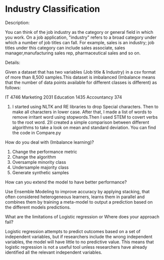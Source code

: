 # Industry Classification


Description:

You can think of the job industry as the category or general field in which you work. On a job application, "industry" refers to a broad category under which a number of job titles can fall. For example, sales is an industry; job titles under this category can include sales associate, sales manager,manufacturing sales rep, pharmaceutical sales and so on.

Details:

Given a dataset that has two variables (Job title & Industry) in a csv format of more than 8,500 samples.This dataset is imbalanced (Imbalance means that the number of data points available for different classes is different) as follows:

IT 4746
Marketing 2031
Education 1435
Accountancy 374

1) I started using NLTK and RE libraries to drop Special characters. Then to make all characters in lower case. After that, I made a list of words to remove irritant word using stopwords.Then I used STEM to covert verbs to the root word.
2)I created a simple comparison between different algorithms to take a look on mean and standard deviation. You can find the code in Compare.py

How do you deal with (Imbalance learning)?

1. Change the performance metric
2. Change the algorithm
3. Oversample minority class
4. Undersample majority class
5. Generate synthetic samples

How can you extend the model to have better performance?

Use Ensemble Modeling to improve accuracy by applying stacking, that often considered heterogeneous learners, learns them in parallel and combines them by training a meta-model to output a prediction based on the different models predictions.

What are the limitations of Logistic regression or Where does your approach fail?

Logistic regression attempts to predict outcomes based on a set of independent variables, but if researchers include the wrong independent variables, the model will have little to no predictive value. This means that logistic regression is not a useful tool unless researchers have already identified all the relevant independent variables.
